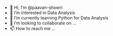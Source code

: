 - 👋 Hi, I’m @paavan-showri
- 👀 I’m interested in Data Analysis
- 🌱 I’m currently learning Python for Data Analysis
- 💞️ I’m looking to collaborate on ...
- 📫 How to reach me ...

<!---
paavan-showri/paavan-showri is a ✨ special ✨ repository because its `README.md` (this file) appears on your GitHub profile.
You can click the Preview link to take a look at your changes.
--->

